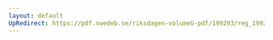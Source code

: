 ```yaml
---
layout: default
UpRedirect: https://pdf.swedeb.se/riksdagen-volumeG-pdf/199293/reg_199293/reg_199293_0143.pdf
---
```

